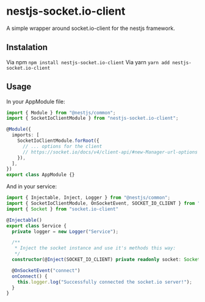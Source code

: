# nestjs-socket.io-client
A simple wrapper around socket.io-client for the nestjs framework.

## Instalation
Via npm
`npm install nestjs-socket.io-client`
Via yarn
`yarn add nestjs-socket.io-client`

## Usage

In your AppModule file:
```ts
import { Module } from "@nestjs/common";
import { SocketIoClientModule } from "nestjs-socket.io-client";

@Module({
  imports: [
    SocketIoClientModule.forRoot({
      // ... options for the client
      // https://socket.io/docs/v4/client-api/#new-Manager-url-options
    }),
  ],
})
export class AppModule {}
```

And in your service:
```ts
import { Injectable, Inject, Logger } from "@nestjs/common";
import { SocketIoClientModule, OnSocketEvent, SOCKET_IO_CLIENT } from "nestjs-socket.io-client";
import { Socket } from "socket.io-client"

@Injectable()
export class Service {
  private logger = new Logger("Service");

  /**
   * Inject the socket instance and use it's methods this way:
   */ 
  constructor(@Inject(SOCKET_IO_CLIENT) private readonly socket: Socket) {}

  @OnSocketEvent("connect")
  onConnect() {
    this.logger.log("Successfully connected the socket.io server!");
  }
}
```